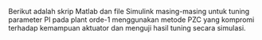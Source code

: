 Berikut adalah skrip Matlab dan file Simulink masing-masing untuk tuning parameter PI pada plant orde-1 menggunakan metode PZC yang kompromi terhadap kemampuan aktuator dan menguji hasil tuning secara simulasi.
